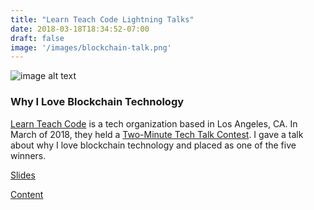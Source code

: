 ```yaml
---
title: "Learn Teach Code Lightning Talks"
date: 2018-03-18T18:34:52-07:00
draft: false
image: '/images/blockchain-talk.png'
---
```


![image alt text](/images/blockchain-talk.png)

### Why I Love Blockchain Technology

[Learn Teach Code](https://learnteachcode.org/) is a tech organization based in Los Angeles, CA. In March of 2018, they held a [Two-Minute Tech Talk Contest](https://www.meetup.com/LearnTeachCode/events/248446490/). I gave a talk about why I love blockchain technology and placed as one of the five winners.

[Slides](https://docs.google.com/presentation/d/1JEU8S3jDS17WLqfLNozlb9MjpJb1wk3Ip1R_VYSQWbY/edit?usp=sharing)

[Content](https://docs.google.com/document/d/1hpuXidFHBO3RZS1UuMCizaJFzxwXKnLIi3qFo7C9L5c/edit?usp=sharing)
